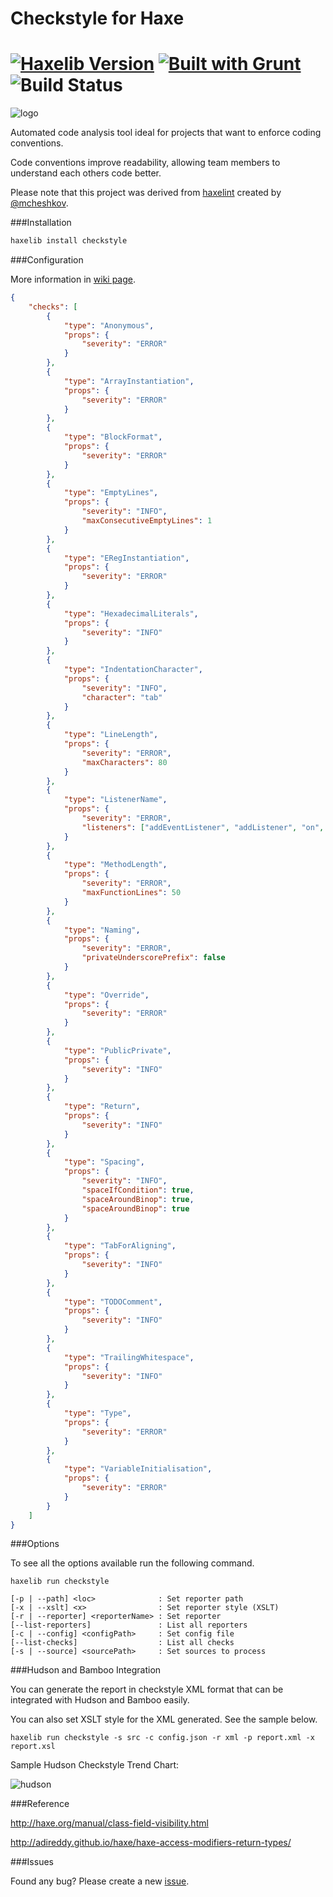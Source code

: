 # Checkstyle for Haxe

[![Haxelib Version](https://img.shields.io/github/tag/adireddy/haxe-checkstyle.svg?style=flat&label=haxelib)](http://lib.haxe.org/p/checkstyle) [![Built with Grunt](https://cdn.gruntjs.com/builtwith.png)](http://gruntjs.com/) ![Build Status](https://travis-ci.org/adireddy/haxe-checkstyle.svg?branch=master)
========

![logo](https://raw.githubusercontent.com/adireddy/haxe-checkstyle/master/logo.png)

Automated code analysis tool ideal for projects that want to enforce coding conventions.

Code conventions improve readability, allowing team members to understand each others code better.

Please note that this project was derived from [haxelint](https://github.com/mcheshkov/haxelint) created by [@mcheshkov](https://github.com/mcheshkov).

###Installation

```haxe
haxelib install checkstyle
```

###Configuration

More information in [wiki page](https://github.com/adireddy/haxe-checkstyle/wiki/Haxe-Checkstyle).

```json
{
	"checks": [
		{
			"type": "Anonymous",
			"props": {
				"severity": "ERROR"
			}
		},
		{
			"type": "ArrayInstantiation",
			"props": {
				"severity": "ERROR"
			}
		},
		{
			"type": "BlockFormat",
			"props": {
				"severity": "ERROR"
			}
		},
		{
			"type": "EmptyLines",
			"props": {
				"severity": "INFO",
				"maxConsecutiveEmptyLines": 1
			}
		},
		{
			"type": "ERegInstantiation",
			"props": {
				"severity": "ERROR"
			}
		},
		{
			"type": "HexadecimalLiterals",
			"props": {
				"severity": "INFO"
			}
		},
		{
			"type": "IndentationCharacter",
			"props": {
				"severity": "INFO",
				"character": "tab"
			}
		},
		{
			"type": "LineLength",
			"props": {
				"severity": "ERROR",
				"maxCharacters": 80
			}
		},
		{
			"type": "ListenerName",
			"props": {
				"severity": "ERROR",
				"listeners": ["addEventListener", "addListener", "on", "once"]
			}
		},
		{
			"type": "MethodLength",
			"props": {
				"severity": "ERROR",
				"maxFunctionLines": 50
			}
		},
		{
			"type": "Naming",
			"props": {
				"severity": "ERROR",
				"privateUnderscorePrefix": false
			}
		},
		{
			"type": "Override",
			"props": {
				"severity": "ERROR"
			}
		},
		{
			"type": "PublicPrivate",
			"props": {
				"severity": "INFO"
			}
		},
		{
			"type": "Return",
			"props": {
				"severity": "INFO"
			}
		},
		{
			"type": "Spacing",
			"props": {
				"severity": "INFO",
				"spaceIfCondition": true,
				"spaceAroundBinop": true,
				"spaceAroundBinop": true
			}
		},
		{
			"type": "TabForAligning",
			"props": {
				"severity": "INFO"
			}
		},
		{
			"type": "TODOComment",
			"props": {
				"severity": "INFO"
			}
		},
		{
			"type": "TrailingWhitespace",
			"props": {
				"severity": "INFO"
			}
		},
		{
			"type": "Type",
			"props": {
				"severity": "ERROR"
			}
		},
		{
			"type": "VariableInitialisation",
			"props": {
				"severity": "ERROR"
			}
		}
	]
}
```

###Options

To see all the options available run the following command.

`haxelib run checkstyle`

```
[-p | --path] <loc>              : Set reporter path
[-x | --xslt] <x>                : Set reporter style (XSLT)
[-r | --reporter] <reporterName> : Set reporter
[--list-reporters]               : List all reporters
[-c | --config] <configPath>     : Set config file
[--list-checks]                  : List all checks
[-s | --source] <sourcePath>     : Set sources to process
```

###Hudson and Bamboo Integration

You can generate the report in checkstyle XML format that can be integrated with Hudson and Bamboo easily.

You can also set XSLT style for the XML generated. See the sample below.

`haxelib run checkstyle -s src -c config.json -r xml -p report.xml -x report.xsl`

Sample Hudson Checkstyle Trend Chart:

![hudson](https://raw.githubusercontent.com/adireddy/haxe-checkstyle/master/hudson.png)

###Reference

http://haxe.org/manual/class-field-visibility.html

http://adireddy.github.io/haxe/haxe-access-modifiers-return-types/

###Issues

Found any bug? Please create a new [issue](https://github.com/adireddy/haxe-checkstyle/issues/new).

